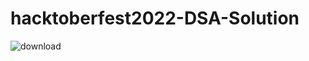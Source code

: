 # hacktoberfest2022-DSA-Solution
![download](https://user-images.githubusercontent.com/84555067/196089908-379d8a06-afa1-48f0-a714-dd4f277f1d26.jpg)
